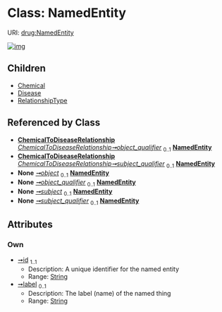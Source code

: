 
# Class: NamedEntity




URI: [drug:NamedEntity](http://w3id.org/ontogpt/drug/NamedEntity)


[![img](https://yuml.me/diagram/nofunky;dir:TB/class/[RelationshipType],[ChemicalToDiseaseRelationship]-%20object_qualifier%200..1>[NamedEntity&#124;id:string;label:string%20%3F],[ChemicalToDiseaseRelationship]-%20subject_qualifier%200..1>[NamedEntity],[Triple]-%20object%200..1>[NamedEntity],[Triple]-%20object_qualifier%200..1>[NamedEntity],[Triple]-%20subject%200..1>[NamedEntity],[Triple]-%20subject_qualifier%200..1>[NamedEntity],[NamedEntity]^-[RelationshipType],[NamedEntity]^-[Disease],[NamedEntity]^-[Chemical],[Triple],[Disease],[ChemicalToDiseaseRelationship],[Chemical])](https://yuml.me/diagram/nofunky;dir:TB/class/[RelationshipType],[ChemicalToDiseaseRelationship]-%20object_qualifier%200..1>[NamedEntity&#124;id:string;label:string%20%3F],[ChemicalToDiseaseRelationship]-%20subject_qualifier%200..1>[NamedEntity],[Triple]-%20object%200..1>[NamedEntity],[Triple]-%20object_qualifier%200..1>[NamedEntity],[Triple]-%20subject%200..1>[NamedEntity],[Triple]-%20subject_qualifier%200..1>[NamedEntity],[NamedEntity]^-[RelationshipType],[NamedEntity]^-[Disease],[NamedEntity]^-[Chemical],[Triple],[Disease],[ChemicalToDiseaseRelationship],[Chemical])

## Children

 * [Chemical](Chemical.md)
 * [Disease](Disease.md)
 * [RelationshipType](RelationshipType.md)

## Referenced by Class

 *  **[ChemicalToDiseaseRelationship](ChemicalToDiseaseRelationship.md)** *[ChemicalToDiseaseRelationship➞object_qualifier](ChemicalToDiseaseRelationship_object_qualifier.md)*  <sub>0..1</sub>  **[NamedEntity](NamedEntity.md)**
 *  **[ChemicalToDiseaseRelationship](ChemicalToDiseaseRelationship.md)** *[ChemicalToDiseaseRelationship➞subject_qualifier](ChemicalToDiseaseRelationship_subject_qualifier.md)*  <sub>0..1</sub>  **[NamedEntity](NamedEntity.md)**
 *  **None** *[➞object](triple__object.md)*  <sub>0..1</sub>  **[NamedEntity](NamedEntity.md)**
 *  **None** *[➞object_qualifier](triple__object_qualifier.md)*  <sub>0..1</sub>  **[NamedEntity](NamedEntity.md)**
 *  **None** *[➞subject](triple__subject.md)*  <sub>0..1</sub>  **[NamedEntity](NamedEntity.md)**
 *  **None** *[➞subject_qualifier](triple__subject_qualifier.md)*  <sub>0..1</sub>  **[NamedEntity](NamedEntity.md)**

## Attributes


### Own

 * [➞id](namedEntity__id.md)  <sub>1..1</sub>
     * Description: A unique identifier for the named entity
     * Range: [String](types/String.md)
 * [➞label](namedEntity__label.md)  <sub>0..1</sub>
     * Description: The label (name) of the named thing
     * Range: [String](types/String.md)
